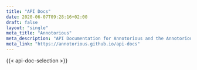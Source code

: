 ```yaml
---
title: "API Docs"
date: 2020-06-07T09:28:16+02:00
draft: false
layout: "single"
meta_title: "Annotorious"
meta_description: "API Documentation for Annotorious and the Annotorious OpenSeadragon plugin"
meta_link: "https://annotorious.github.io/api-docs"
---
```


{{< api-doc-selection >}}
